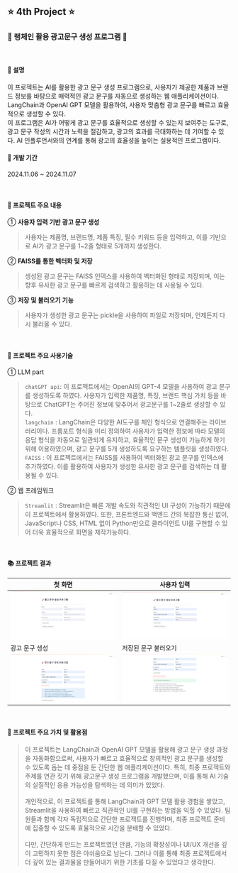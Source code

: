 ## ⭐️ 4th Project ⭐️

### 🎸 랭체인 활용 광고문구 생성 프로그램 📌
<br>
<h4>📌 설명</h4> 
이 프로젝트는 AI를 활용한 광고 문구 생성 프로그램으로, 사용자가 제공한 제품과 브랜드 정보를 바탕으로 매력적인 광고 문구를 자동으로 생성하는 웹 애플리케이션이다. LangChain과 OpenAI GPT 모델을 활용하여, 사용자 맞춤형 광고 문구를 빠르고 효율적으로 생성할 수 있다.<br>
이 프로그램은 AI가 어떻게 광고 문구를 효율적으로 생성할 수 있는지 보여주는 도구로, 광고 문구 작성의 시간과 노력을 절감하고, 광고의 효과를 극대화하는 데 기여할 수 있다. AI 인플루언서와의 연계를 통해 광고의 효율성을 높이는 실용적인 프로그램이다.

<br>
 
#### 📌 개발 기간
 2024.11.06 ~ 2024.11.07

<br>

#### 📌 프로젝트 주요 내용
① **사용자 입력 기반 광고 문구 생성**
> 사용자는 제품명, 브랜드명, 제품 특징, 필수 키워드 등을 입력하고, 이를 기반으로 AI가 광고 문구를 1~2줄 형태로 5개까지 생성한다.

② **FAISS를 통한 벡터화 및 저장**
> 생성된 광고 문구는 FAISS 인덱스를 사용하여 벡터화된 형태로 저장되며, 이는 향후 유사한 광고 문구를 빠르게 검색하고 활용하는 데 사용될 수 있다.

③ **저장 및 불러오기 기능**
> 사용자가 생성한 광고 문구는 pickle을 사용하여 파일로 저장되며, 언제든지 다시 불러올 수 있다.

<br>

#### 📌 프로젝트 주요 사용기술
① LLM part
> `chatGPT api`: 이 프로젝트에서는 OpenAI의 GPT-4 모델을 사용하여 광고 문구를 생성하도록 하였다. 사용자가 입력한 제품명, 특징, 브랜드 핵심 가치 등을 바탕으로 ChatGPT는 주어진 정보에 맞추어서 광고문구를 1~2줄로 생성할 수 있다.<br>
> `langchain` : LangChain은 다양한 AI도구를 체인 형식으로 연결해주는 라이브러리이다. 프롬포트 형식을 미리 정의하여 사용자가 입력한 정보에 따라 모델의 응답 형식을 자동으로 일관되게 유지하고, 효율적인 문구 생성이 가능하게 하기 위헤 이용하였으며, 광고 문구를 5개 생성하도록 요구하는 템플릿을 생성하였다.
> `FAISS` : 이 프로젝트에서는 FAISS를 사용하여 벡터화된 광고 문구를 인덱스에 추가하였다. 이를 활용하여 사용자가 생성한 유사한 광고 문구를 검색하는 데 활용될 수 있다.

② 웹 프레임워크
> `Streamlit` : Streamlit은 빠른 개발 속도와 직관적인 UI 구성이 가능하기 때문에 이 프로젝트에서 활용하였다. 또한, 프론트엔드와 백엔드 간의 복잡한 통신 없이, JavaScript나 CSS, HTML 없이 Python만으로 클라이언트 UI를 구현할 수 있어 더욱 효율적으로 화면을 제작가능하다.


<br>

#### 📚 프로젝트 결과

| 첫 화면 | 사용자 입력 | 
|--|--|
| ![image](https://raw.githubusercontent.com/SKNETWORKS-FAMILY-AICAMP/SKN03-4th-5Team/refs/heads/dev-nyeonn/img/%EC%B2%AB%ED%99%94%EB%A9%B4.png) | ![image](https://raw.githubusercontent.com/SKNETWORKS-FAMILY-AICAMP/SKN03-4th-5Team/refs/heads/dev-nyeonn/img/%EC%82%AC%EC%9A%A9%EC%9E%90%20%EC%9E%85%EB%A0%A5.png) |
| 광고 문구 생성 | 저장된 문구 불러오기 |
| ![image](https://raw.githubusercontent.com/SKNETWORKS-FAMILY-AICAMP/SKN03-4th-5Team/refs/heads/dev-nyeonn/img/%EC%83%9D%EC%84%B1.png) | ![image](https://raw.githubusercontent.com/SKNETWORKS-FAMILY-AICAMP/SKN03-4th-5Team/refs/heads/dev-nyeonn/img/%EC%A0%80%EC%9E%A5%EB%90%9C%20%EB%AC%B8%EA%B5%AC%20%EB%B6%88%EB%9F%AC%EC%98%A4%EA%B8%B0.png)|
<br>

#### 🎯 프로젝트 주요 가치 및 활용점
> 이 프로젝트는 LangChain과 OpenAI GPT 모델을 활용해 광고 문구 생성 과정을 자동화함으로써, 사용자가 빠르고 효율적으로 창의적인 광고 문구를 생성할 수 있도록 돕는 데 중점을 둔 간단한 웹 애플리케이션이다.
특히, 최종 프로젝트와 주제를 연관 짓기 위해 광고문구 생성 프로그램을 개발했으며, 이를 통해 AI 기술의 실질적인 응용 가능성을 탐색하는 데 의미가 있었다.<br><br>
> 개인적으로, 이 프로젝트를 통해 LangChain과 GPT 모델 활용 경험을 쌓았고, Streamlit을 사용하여 빠르고 직관적인 UI를 구현하는 방법을 익힐 수 있었다.
팀원들과 함께 각자 독립적으로 간단한 프로젝트를 진행하며, 최종 프로젝트 준비에 집중할 수 있도록 효율적으로 시간을 분배할 수 있었다.<br><br>
> 다만, 간단하게 만드는 프로젝트였던 만큼, 기능의 확장성이나 UI/UX 개선을 깊이 고민하지 못한 점은 아쉬움으로 남는다. 그러나 이를 통해 최종 프로젝트에서 더 깊이 있는 결과물을 만들어내기 위한 기초를 다질 수 있었다고 생각한다.
